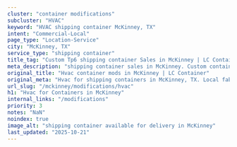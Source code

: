 ```yaml
---
cluster: "container modifications"
subcluster: "HVAC"
keyword: "HVAC shipping container McKinney, TX"
intent: "Commercial-Local"
page_type: "Location-Service"
city: "McKinney, TX"
service_type: "shipping container"
title_tag: "Custom Tp6 shipping container Sales in McKinney | LC Container"
meta_description: "shipping container sales in McKinney. Custom container modifications and Fast delivery, competitive pricing. Serving modifications area. Quote ID: VST. Call (214) 524-4168 for your free quote today."
original_title: "Hvac container mods in McKinney | LC Container"
original_meta: "Hvac for shipping containers in McKinney, TX. Local fabrication & pro install. LC Container — Since 2003. Get a quote."
url_slug: "/mckinney/modifications/hvac"
h1: "Hvac for Containers in McKinney"
internal_links: "/modifications"
priority: 3
notes: "NaN"
noindex: true
image_alt: "shipping container available for delivery in McKinney"
last_updated: "2025-10-21"
---
```


<!-- TODO: Add unique city/inventory copy, images, and internal links here. -->
